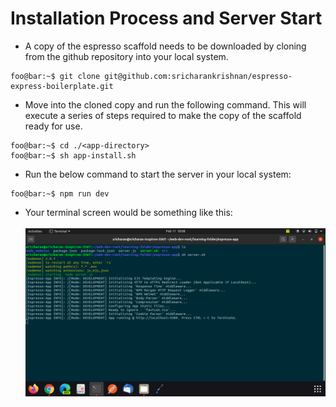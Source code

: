 # Installation Process and Server Start<br/>
+ A copy of the espresso scaffold needs to be downloaded by cloning from the github repository into your local system.
```console
foo@bar:~$ git clone git@github.com:sricharankrishnan/espresso-express-boilerplate.git
```
+ Move into the cloned copy and run the following command. This will execute a series of steps required to make the copy of the scaffold ready for use.
```console
foo@bar:~$ cd ./<app-directory>
foo@bar:~$ sh app-install.sh
```
+ Run the below command to start the server in your local system:
```console
foo@bar:~$ npm run dev
```
+ Your terminal screen would be something like this:<br/><br/>
![Run Server Command](https://raw.githubusercontent.com/sricharankrishnan/espresso-express-boilerplate/master/shots/run-server.png?token=GHSAT0AAAAAABROBXCCLT7KWOXHRHW6MOY2YQGLFTQ)
